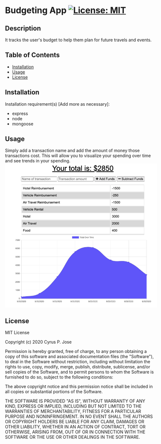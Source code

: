 # Budgeting App [![License: MIT](https://img.shields.io/badge/License-MIT-yellow.svg)](https://opensource.org/licenses/MIT)

## Description

It tracks the user's budget to help them plan for future travels and events.

## Table of Contents

 <!--ts-->

- [Installation](#Installation)
- [Usage](#Usage)
- [License](#License)

 <!--te-->

## Installation

Installation requirement(s) [Add more as necessary]:

- express 
- node 
- mongoose

## Usage

Simply add a transaction name and add the amount of money those transactions cost. This will allow you to visualize your spending over time and see trends in your spending.
<img src = "./public/assets/images/Travel_Budget.png">

## License

MIT License

Copyright (c) 2020 Cyrus P. Jose

Permission is hereby granted, free of charge, to any person obtaining a copy
of this software and associated documentation files (the "Software"), to deal
in the Software without restriction, including without limitation the rights
to use, copy, modify, merge, publish, distribute, sublicense, and/or sell
copies of the Software, and to permit persons to whom the Software is
furnished to do so, subject to the following conditions:

The above copyright notice and this permission notice shall be included in all
copies or substantial portions of the Software.

THE SOFTWARE IS PROVIDED "AS IS", WITHOUT WARRANTY OF ANY KIND, EXPRESS OR
IMPLIED, INCLUDING BUT NOT LIMITED TO THE WARRANTIES OF MERCHANTABILITY,
FITNESS FOR A PARTICULAR PURPOSE AND NONINFRINGEMENT. IN NO EVENT SHALL THE
AUTHORS OR COPYRIGHT HOLDERS BE LIABLE FOR ANY CLAIM, DAMAGES OR OTHER
LIABILITY, WHETHER IN AN ACTION OF CONTRACT, TORT OR OTHERWISE, ARISING FROM,
OUT OF OR IN CONNECTION WITH THE SOFTWARE OR THE USE OR OTHER DEALINGS IN THE
SOFTWARE.